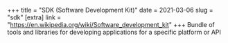 +++
title = "SDK (Software Development Kit)"
date = 2021-03-06
slug = "sdk"
[extra]
link = "https://en.wikipedia.org/wiki/Software_development_kit"
+++
Bundle of tools and libraries for developing applications for a specific platform or API

